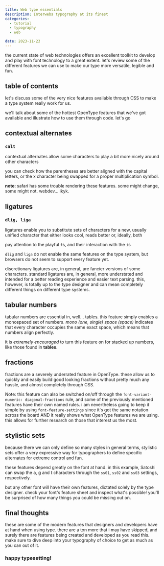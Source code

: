 ```yaml
---
title: Web type essentials
description: Interwebs typography at its finest
categories:
  - tutorial
  - typography
  - web

date: 2023-11-23
---
```


<script>
import Calt from '$lib/components/posts/Calt.svelte'
import Liga from '$lib/components/posts/Liga.svelte'
import Tnum from '$lib/components/posts/Tnum.svelte'
import Frac from '$lib/components/posts/Frac.svelte'
import SSAlt from '$lib/components/posts/SSAlt.svelte'
</script>

the current state of web technologies offers an excellent toolkit to develop and play with font technology to a great extent. let's review some of the different features we can use to make our type more versatile, legible and fun.

## table of contents

let's discuss some of the very nice features available through CSS to make a type system really work for us.

we'll talk about some of the hottest OpenType features that we've got available and illustrate how to use them through code. let's go

## contextual alternates

### `calt`

contextual alternates allow some characters to play a bit more nicely around other characters

<Calt />

you can check how the parentheses are better aligned with the capital letters, or the x character being swapped for a proper multiplication symbol.

**note**: safari has some trouble rendering these features. some might change, some might not. webdev... ikyk.

## ligatures

### `dlig, liga`

ligatures enable you to substitute sets of characters for a new, usually unified character that either looks cool, reads better or, ideally, both

<Liga/>

pay attention to the playful `f`s, and their interaction with the `i`s

`dlig` and `liga` do not enable the same features on the type system, but browsers do not seem to support every feature yet.

discretionary ligatures are, in general, are fancier versions of some characters. standard ligatures are, in general, more understated and intended for a better reading experience and easier text parsing. this, however, is totally up to the type designer and can mean completely different things on different type systems.

## tabular numbers

tabular numbers are essential in, well... tables. this feature simply enables a monospaced set of numbers. _mono (one, single) space (space)_ indicates that every character occupies the same exact space, which means that numbers align perfectly.

it is _extremely encouraged_ to turn this feature on for stacked up numbers, like those found in **tables**.

<Tnum/>

## fractions

fractions are a severely underrated feature in OpenType. these allow us to quickly and easily build good looking fractions without pretty much any hassle, and almost completely through CSS.

<Frac/>

Note: this feature can also be switched on/off through the `font-variant-numeric: diagonal-fractions` rule, and some of the previously mentioned features have their own named rules. i am nevertheless going to keep it simple by using `font-feature-settings` since it's got the same notation across the board AND it really shows what OpenType features we are using. this allows for further research on those that interest us the most.

## stylistic sets

because there we can only define so many styles in general terms, stylistic sets offer a very expressive way for typographers to define specific alternates for extreme control and fun.

these features depend greatly on the font at hand. in this example, Satoshi can swap the a, g and t characters through the `ss01`, `ss02` and `ss03` settings, respectively.

but any other font will have their own features, dictated solely by the type designer. check your font's feature sheet and inspect what's possible! you'll be surprised of how many things you could be missing out on.

<SSAlt/>

## final thoughts

these are some of the modern features that designers and developers have at hand when using type. there are a ton more that i may have skipped, and surely there are features being created and developed as you read this. make sure to dive deep into your typography of choice to get as much as you can out of it.

### happy typesetting!

